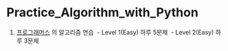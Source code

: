 # Practice_Algorithm_with_Python
1. [프로그래머스](https://programmers.co.kr) 의 알고리즘 연습
  - Level 1(Easy) 하루 5문제
  - Level 2(Easy) 하루 3문제
